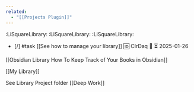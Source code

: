 ```yaml
---
related:
  - "[[Projects Plugin]]"
---
```

:LiSquareLibrary:
:LiSquareLibrary:
:LiSquareLibrary:
- [/] #task [[See how to manage your library]] 🆔 CIrDaq 🔽 ⏳ 2025-01-26

[[Obsidian Library How To Keep Track of Your Books in Obsidian]]

[[My Library]]

See Library Project folder [[Deep Work]]
